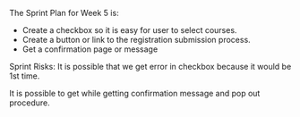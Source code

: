 The Sprint Plan for Week 5 is:
* Create a checkbox so it is easy for user to select courses.
* Create a button or link to the registration submission process.
* Get a confirmation page or message 

Sprint Risks:
It is possible that we get error in checkbox because it would be 1st time.

It is possible to get while getting confirmation message and pop out procedure.

